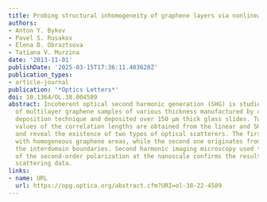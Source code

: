 ```yaml
---
title: Probing structural inhomogeneity of graphene layers via nonlinear optical scattering
authors:
- Anton Y. Bykov
- Pavel S. Rusakov
- Elena D. Obraztsova
- Tatiana V. Murzina
date: '2013-11-01'
publishDate: '2025-03-15T17:36:11.403620Z'
publication_types:
- article-journal
publication: '*Optics Letters*'
doi: 10.1364/OL.38.004589
abstract: Incoherent optical second harmonic generation (SHG) is studied from series
  of multilayer graphene samples of various thickness manufactured by chemical vapor
  deposition technique and deposited over 150 μm thick glass slides. Two different
  values of the correlation lengths are obtained from the linear and SHG indicatrices
  and reveal the existence of two types of optical scatterers. The first one is associated
  with homogeneous graphene areas, while the second one originates from wrinkles at
  the interdomain boundaries. Second harmonic imaging microscopy used to map the distribution
  of the second-order polarization at the nanoscale confirms the results of the nonlinear
  scattering data.
links:
- name: URL
  url: https://opg.optica.org/abstract.cfm?URI=ol-38-22-4589
---
```


